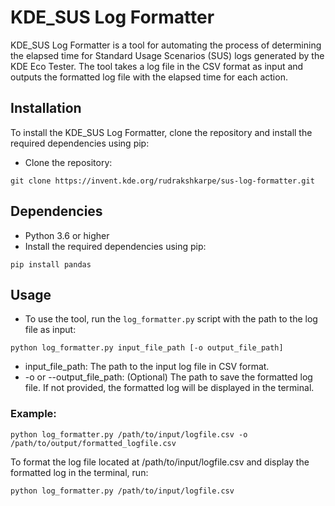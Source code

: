 # KDE_SUS Log Formatter

KDE_SUS Log Formatter is a tool for automating the process of determining the elapsed time for Standard Usage Scenarios (SUS) logs generated by the KDE Eco Tester. The tool takes a log file in the CSV format as input and outputs the formatted log file with the elapsed time for each action.

## Installation

To install the KDE_SUS Log Formatter, clone the repository and install the required dependencies using pip:

- Clone the repository:
  
``` git clone https://invent.kde.org/rudrakshkarpe/sus-log-formatter.git ```


## Dependencies

- Python 3.6 or higher
- Install the required dependencies using pip:

``` pip install pandas ```


## Usage

- To use the tool, run the `log_formatter.py` script with the path to the log file as input:

``` 
python log_formatter.py input_file_path [-o output_file_path]
```

- input_file_path: The path to the input log file in CSV format.
- -o or --output_file_path: (Optional) The path to save the formatted log file. If not provided, the formatted
  log will be displayed in the terminal.

### Example:

```
python log_formatter.py /path/to/input/logfile.csv -o /path/to/output/formatted_logfile.csv
```

To format the log file located at /path/to/input/logfile.csv and display the formatted log in the terminal, run:

```
python log_formatter.py /path/to/input/logfile.csv
```